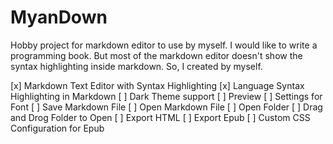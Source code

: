 # MyanDown

Hobby project for markdown editor to use by myself. I would like to write a programming book. But most of the markdown editor doesn't show the syntax highlighting inside markdown. So, I created by myself.

[x] Markdown Text Editor with Syntax Highlighting 
[x] Language Syntax Highlighting in Markdown
[ ] Dark Theme support
[ ] Preview
[ ] Settings for Font
[ ] Save Markdown File
[ ] Open Markdown File
[ ] Open Folder
[ ] Drag and Drog Folder to Open
[ ] Export HTML
[ ] Export Epub
[ ] Custom CSS Configuration for Epub